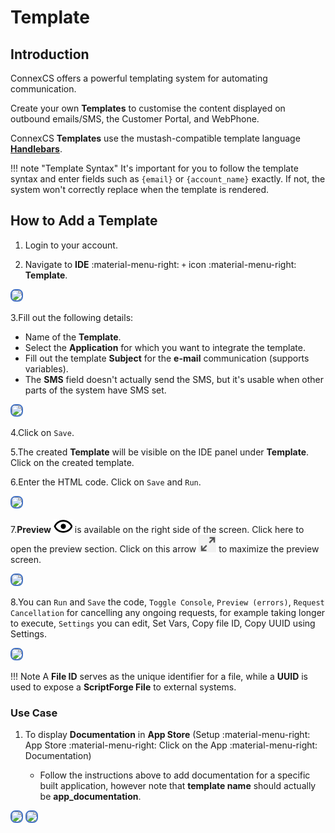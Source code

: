 # Template

## Introduction

ConnexCS offers a powerful templating system for automating communication.

Create your own **Templates** to customise the content displayed on outbound emails/SMS, the Customer Portal, and WebPhone.

ConnexCS **Templates** use the mustash-compatible template language [**Handlebars**](https://handlebarsjs.com/guide/).

!!! note "Template Syntax"
    It's important for you to follow the template syntax and enter fields such as `{email}` or `{account_name}` exactly. If not, the system won't  correctly replace when the template is rendered.

## How to Add a Template

1. Login to your account.

2. Navigate to **IDE** :material-menu-right: `+` icon :material-menu-right: **Template**.

<img src= "/apps/img/template12.png" width="500" style="border: 2px solid #4472C4; border-radius: 8px;">

3.Fill out the following details:

   * Name of the **Template**.
   * Select the **Application** for which you want to integrate the template.
   * Fill out the template **Subject** for the **e-mail** communication (supports variables).
   * The **SMS** field doesn't actually send the SMS, but it's usable when other parts of the system have SMS set.

<img src= "/apps/img/template21.png" width="300" style="border: 2px solid #4472C4; border-radius: 8px;">

4.Click on `Save`.

5.The created **Template** will be visible on the IDE panel under **Template**. Click on the created template.

6.Enter the HTML code. Click on `Save` and `Run`.

<img src= "/apps/img/template3.png" style="border: 2px solid #4472C4; border-radius: 8px;">

7.**Preview** ![prev1](image-6.png) is available on the right side of the screen. Click here to open the preview section.
Click on this arrow ![arr](image-5.png) to maximize the preview screen.

<img src= "/apps/img/template4.png" width="300" style="border: 2px solid #4472C4; border-radius: 8px;">

8.You can `Run` and `Save` the code, `Toggle Console`, `Preview (errors)`, `Request Cancellation` for cancelling any ongoing requests, for example taking longer to execute, `Settings` you can edit, Set Vars, Copy file ID, Copy UUID using Settings.

<img src= "/apps/img/sc.png" width= "400" style="border: 2px solid #4472C4; border-radius: 8px;">

!!! Note
    A **File ID** serves as the unique identifier for a file, while a **UUID** is used to expose a **ScriptForge File** to external systems.

### Use Case

1. To display **Documentation** in **App Store** (Setup :material-menu-right: App Store :material-menu-right: Click on the App :material-menu-right: Documentation)

    * Follow the instructions above to add documentation for a specific built application, however note that **template name** should actually be **app_documentation**.

<img src= "/apps/img/appdoc.png" style="border: 2px solid #4472C4; border-radius: 8px;">
<img src= "/apps/img/appdoc1.png" style="border: 2px solid #4472C4; border-radius: 8px;">